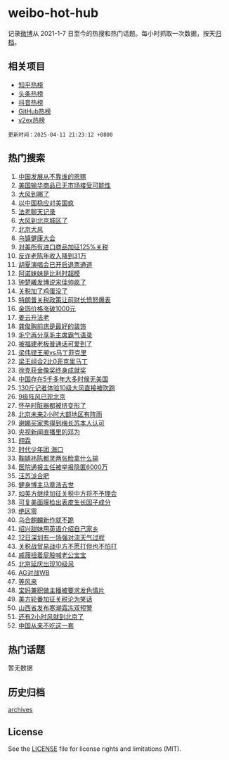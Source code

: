 # weibo-hot-hub

记录[微博](https://www.weibo.com)从 2021-1-7 日至今的热搜和热门话题。每小时抓取一次数据，按天[归档](archives)。

## 相关项目

- [知乎热榜](https://github.com/lonnyzhang423/zhihu-hot-hub)
- [头条热榜](https://github.com/lonnyzhang423/toutiao-hot-hub)
- [抖音热榜](https://github.com/lonnyzhang423/douyin-hot-hub)
- [GitHub热榜](https://github.com/lonnyzhang423/github-hot-hub)
- [v2ex热榜](https://github.com/lonnyzhang423/v2ex-hot-hub)


`更新时间：2025-04-11 21:23:12 +0800`

## 热门搜索

1. [中国发展从不靠谁的恩赐](https://m.weibo.cn/search?containerid=100103type%3D1%26t%3D10%26q%3D%23%E4%B8%AD%E5%9B%BD%E5%8F%91%E5%B1%95%E4%BB%8E%E4%B8%8D%E9%9D%A0%E8%B0%81%E7%9A%84%E6%81%A9%E8%B5%90%23&stream_entry_id=51&isnewpage=1&extparam=seat%3D1%26q%3D%2523%25E4%25B8%25AD%25E5%259B%25BD%25E5%258F%2591%25E5%25B1%2595%25E4%25BB%258E%25E4%25B8%258D%25E9%259D%25A0%25E8%25B0%2581%25E7%259A%2584%25E6%2581%25A9%25E8%25B5%2590%2523%26cate%3D10103%26dgr%3D0%26pos%3D0%26filter_type%3Drealtimehot%26stream_entry_id%3D51%26c_type%3D51%26display_time%3D1744377791%26pre_seqid%3D17443777916060417724424)
1. [美国输华商品已无市场接受可能性](https://m.weibo.cn/search?containerid=100103type%3D1%26t%3D10%26q%3D%23%E7%BE%8E%E5%9B%BD%E8%BE%93%E5%8D%8E%E5%95%86%E5%93%81%E5%B7%B2%E6%97%A0%E5%B8%82%E5%9C%BA%E6%8E%A5%E5%8F%97%E5%8F%AF%E8%83%BD%E6%80%A7%23&stream_entry_id=31&isnewpage=1&extparam=seat%3D1%26realpos%3D1%26cate%3D5001%26lcate%3D5001%26stream_entry_id%3D31%26q%3D%2523%25E7%25BE%258E%25E5%259B%25BD%25E8%25BE%2593%25E5%258D%258E%25E5%2595%2586%25E5%2593%2581%25E5%25B7%25B2%25E6%2597%25A0%25E5%25B8%2582%25E5%259C%25BA%25E6%258E%25A5%25E5%258F%2597%25E5%258F%25AF%25E8%2583%25BD%25E6%2580%25A7%2523%26dgr%3D0%26band_rank%3D1%26flag%3D2%26filter_type%3Drealtimehot%26pos%3D0%26c_type%3D31%26display_time%3D1744377791%26pre_seqid%3D17443777916060417724424)
1. [大风到哪了](https://m.weibo.cn/search?containerid=100103type%3D1%26t%3D10%26q%3D%23%E5%A4%A7%E9%A3%8E%E5%88%B0%E5%93%AA%E4%BA%86%23&stream_entry_id=31&isnewpage=1&extparam=seat%3D1%26realpos%3D2%26cate%3D5001%26lcate%3D5001%26stream_entry_id%3D31%26q%3D%2523%25E5%25A4%25A7%25E9%25A3%258E%25E5%2588%25B0%25E5%2593%25AA%25E4%25BA%2586%2523%26dgr%3D0%26band_rank%3D2%26flag%3D2%26filter_type%3Drealtimehot%26pos%3D1%26c_type%3D31%26display_time%3D1744377791%26pre_seqid%3D17443777916060417724424)
1. [以中国稳应对美国疯](https://m.weibo.cn/search?containerid=100103type%3D1%26t%3D10%26q%3D%23%E4%BB%A5%E4%B8%AD%E5%9B%BD%E7%A8%B3%E5%BA%94%E5%AF%B9%E7%BE%8E%E5%9B%BD%E7%96%AF%23&stream_entry_id=31&isnewpage=1&extparam=seat%3D1%26realpos%3D3%26cate%3D5001%26lcate%3D5001%26stream_entry_id%3D31%26q%3D%2523%25E4%25BB%25A5%25E4%25B8%25AD%25E5%259B%25BD%25E7%25A8%25B3%25E5%25BA%2594%25E5%25AF%25B9%25E7%25BE%258E%25E5%259B%25BD%25E7%2596%25AF%2523%26dgr%3D0%26band_rank%3D3%26flag%3D1%26filter_type%3Drealtimehot%26pos%3D2%26c_type%3D31%26display_time%3D1744377791%26pre_seqid%3D17443777916060417724424)
1. [法老聊天记录](https://m.weibo.cn/search?containerid=100103type%3D1%26t%3D10%26q%3D%23%E6%B3%95%E8%80%81%E8%81%8A%E5%A4%A9%E8%AE%B0%E5%BD%95%23&stream_entry_id=31&isnewpage=1&extparam=seat%3D1%26realpos%3D4%26cate%3D5001%26lcate%3D5001%26stream_entry_id%3D31%26q%3D%2523%25E6%25B3%2595%25E8%2580%2581%25E8%2581%258A%25E5%25A4%25A9%25E8%25AE%25B0%25E5%25BD%2595%2523%26dgr%3D0%26band_rank%3D4%26flag%3D2%26filter_type%3Drealtimehot%26pos%3D3%26c_type%3D31%26display_time%3D1744377791%26pre_seqid%3D17443777916060417724424)
1. [大风到北京城区了](https://m.weibo.cn/search?containerid=100103type%3D1%26t%3D10%26q%3D%23%E5%A4%A7%E9%A3%8E%E5%88%B0%E5%8C%97%E4%BA%AC%E5%9F%8E%E5%8C%BA%E4%BA%86%23&stream_entry_id=31&isnewpage=1&extparam=seat%3D1%26realpos%3D5%26cate%3D5001%26lcate%3D5001%26stream_entry_id%3D31%26q%3D%2523%25E5%25A4%25A7%25E9%25A3%258E%25E5%2588%25B0%25E5%258C%2597%25E4%25BA%25AC%25E5%259F%258E%25E5%258C%25BA%25E4%25BA%2586%2523%26dgr%3D0%26band_rank%3D5%26flag%3D1%26filter_type%3Drealtimehot%26pos%3D4%26c_type%3D31%26display_time%3D1744377791%26pre_seqid%3D17443777916060417724424)
1. [北京大风](https://m.weibo.cn/search?containerid=100103type%3D1%26t%3D10%26q%3D%E5%8C%97%E4%BA%AC%E5%A4%A7%E9%A3%8E&stream_entry_id=31&isnewpage=1&extparam=seat%3D1%26realpos%3D6%26cate%3D5001%26lcate%3D5001%26stream_entry_id%3D31%26q%3D%25E5%258C%2597%25E4%25BA%25AC%25E5%25A4%25A7%25E9%25A3%258E%26dgr%3D0%26band_rank%3D6%26flag%3D16%26filter_type%3Drealtimehot%26pos%3D5%26c_type%3D31%26display_time%3D1744377791%26pre_seqid%3D17443777916060417724424)
1. [乌镇健康大会](https://m.weibo.cn/search?containerid=100103type%3D1%26t%3D10%26q%3D%23%E4%B9%8C%E9%95%87%E5%81%A5%E5%BA%B7%E5%A4%A7%E4%BC%9A%23&stream_entry_id=31&isnewpage=1&extparam=seat%3D1%26cate%3D5001%26lcate%3D5001%26stream_entry_id%3D31%26dgr%3D0%26is_ad_pos%3D1%26q%3D%2523%25E4%25B9%258C%25E9%2595%2587%25E5%2581%25A5%25E5%25BA%25B7%25E5%25A4%25A7%25E4%25BC%259A%2523%26band_rank%3D7%26topic_ad%3D1%26adid%3D282406%26filter_type%3Drealtimehot%26pos%3D6%26c_type%3D31%26display_time%3D1744377791%26pre_seqid%3D17443777916060417724424)
1. [对美所有进口商品加征125%关税](https://m.weibo.cn/search?containerid=100103type%3D1%26t%3D10%26q%3D%23%E5%AF%B9%E7%BE%8E%E6%89%80%E6%9C%89%E8%BF%9B%E5%8F%A3%E5%95%86%E5%93%81%E5%8A%A0%E5%BE%81125%25%E5%85%B3%E7%A8%8E%23&stream_entry_id=31&isnewpage=1&extparam=seat%3D1%26realpos%3D7%26cate%3D5001%26lcate%3D5001%26stream_entry_id%3D31%26q%3D%2523%25E5%25AF%25B9%25E7%25BE%258E%25E6%2589%2580%25E6%259C%2589%25E8%25BF%259B%25E5%258F%25A3%25E5%2595%2586%25E5%2593%2581%25E5%258A%25A0%25E5%25BE%2581125%2525%25E5%2585%25B3%25E7%25A8%258E%2523%26dgr%3D0%26band_rank%3D7%26flag%3D16%26filter_type%3Drealtimehot%26pos%3D7%26c_type%3D31%26display_time%3D1744377791%26pre_seqid%3D17443777916060417724424)
1. [反诈老陈年收入降到31万](https://m.weibo.cn/search?containerid=100103type%3D1%26t%3D10%26q%3D%23%E5%8F%8D%E8%AF%88%E8%80%81%E9%99%88%E5%B9%B4%E6%94%B6%E5%85%A5%E9%99%8D%E5%88%B031%E4%B8%87%23&stream_entry_id=31&isnewpage=1&extparam=seat%3D1%26realpos%3D8%26cate%3D5001%26lcate%3D5001%26stream_entry_id%3D31%26q%3D%2523%25E5%258F%258D%25E8%25AF%2588%25E8%2580%2581%25E9%2599%2588%25E5%25B9%25B4%25E6%2594%25B6%25E5%2585%25A5%25E9%2599%258D%25E5%2588%25B031%25E4%25B8%2587%2523%26dgr%3D0%26band_rank%3D8%26flag%3D2%26filter_type%3Drealtimehot%26pos%3D8%26c_type%3D31%26display_time%3D1744377791%26pre_seqid%3D17443777916060417724424)
1. [胡夏演唱会已开启退票通道](https://m.weibo.cn/search?containerid=100103type%3D1%26t%3D10%26q%3D%23%E8%83%A1%E5%A4%8F%E6%BC%94%E5%94%B1%E4%BC%9A%E5%B7%B2%E5%BC%80%E5%90%AF%E9%80%80%E7%A5%A8%E9%80%9A%E9%81%93%23&stream_entry_id=31&isnewpage=1&extparam=seat%3D1%26realpos%3D9%26cate%3D5001%26lcate%3D5001%26stream_entry_id%3D31%26q%3D%2523%25E8%2583%25A1%25E5%25A4%258F%25E6%25BC%2594%25E5%2594%25B1%25E4%25BC%259A%25E5%25B7%25B2%25E5%25BC%2580%25E5%2590%25AF%25E9%2580%2580%25E7%25A5%25A8%25E9%2580%259A%25E9%2581%2593%2523%26dgr%3D0%26band_rank%3D9%26flag%3D1%26filter_type%3Drealtimehot%26pos%3D9%26c_type%3D31%26display_time%3D1744377791%26pre_seqid%3D17443777916060417724424)
1. [阿诺妹妹是比利时超模](https://m.weibo.cn/search?containerid=100103type%3D1%26t%3D10%26q%3D%23%E9%98%BF%E8%AF%BA%E5%A6%B9%E5%A6%B9%E6%98%AF%E6%AF%94%E5%88%A9%E6%97%B6%E8%B6%85%E6%A8%A1%23&stream_entry_id=31&isnewpage=1&extparam=seat%3D1%26realpos%3D10%26cate%3D5001%26lcate%3D5001%26stream_entry_id%3D31%26q%3D%2523%25E9%2598%25BF%25E8%25AF%25BA%25E5%25A6%25B9%25E5%25A6%25B9%25E6%2598%25AF%25E6%25AF%2594%25E5%2588%25A9%25E6%2597%25B6%25E8%25B6%2585%25E6%25A8%25A1%2523%26dgr%3D0%26band_rank%3D10%26flag%3D2%26filter_type%3Drealtimehot%26pos%3D10%26c_type%3D31%26display_time%3D1744377791%26pre_seqid%3D17443777916060417724424)
1. [钟楚曦发博说宋佳帅疯了](https://m.weibo.cn/search?containerid=100103type%3D1%26t%3D10%26q%3D%23%E9%92%9F%E6%A5%9A%E6%9B%A6%E5%8F%91%E5%8D%9A%E8%AF%B4%E5%AE%8B%E4%BD%B3%E5%B8%85%E7%96%AF%E4%BA%86%23&stream_entry_id=31&isnewpage=1&extparam=seat%3D1%26realpos%3D11%26cate%3D5001%26lcate%3D5001%26stream_entry_id%3D31%26q%3D%2523%25E9%2592%259F%25E6%25A5%259A%25E6%259B%25A6%25E5%258F%2591%25E5%258D%259A%25E8%25AF%25B4%25E5%25AE%258B%25E4%25BD%25B3%25E5%25B8%2585%25E7%2596%25AF%25E4%25BA%2586%2523%26dgr%3D0%26band_rank%3D11%26flag%3D0%26filter_type%3Drealtimehot%26pos%3D11%26c_type%3D31%26display_time%3D1744377791%26pre_seqid%3D17443777916060417724424)
1. [关税加了鸡蛋没了](https://m.weibo.cn/search?containerid=100103type%3D1%26t%3D10%26q%3D%23%E5%85%B3%E7%A8%8E%E5%8A%A0%E4%BA%86%E9%B8%A1%E8%9B%8B%E6%B2%A1%E4%BA%86%23&stream_entry_id=31&isnewpage=1&extparam=seat%3D1%26realpos%3D12%26cate%3D5001%26lcate%3D5001%26stream_entry_id%3D31%26q%3D%2523%25E5%2585%25B3%25E7%25A8%258E%25E5%258A%25A0%25E4%25BA%2586%25E9%25B8%25A1%25E8%259B%258B%25E6%25B2%25A1%25E4%25BA%2586%2523%26dgr%3D0%26band_rank%3D12%26flag%3D0%26filter_type%3Drealtimehot%26pos%3D12%26c_type%3D31%26display_time%3D1744377791%26pre_seqid%3D17443777916060417724424)
1. [特朗普关税政策让前财长愤怒爆表](https://m.weibo.cn/search?containerid=100103type%3D1%26t%3D10%26q%3D%23%E7%89%B9%E6%9C%97%E6%99%AE%E5%85%B3%E7%A8%8E%E6%94%BF%E7%AD%96%E8%AE%A9%E5%89%8D%E8%B4%A2%E9%95%BF%E6%84%A4%E6%80%92%E7%88%86%E8%A1%A8%23&stream_entry_id=31&isnewpage=1&extparam=seat%3D1%26realpos%3D13%26cate%3D5001%26lcate%3D5001%26stream_entry_id%3D31%26q%3D%2523%25E7%2589%25B9%25E6%259C%2597%25E6%2599%25AE%25E5%2585%25B3%25E7%25A8%258E%25E6%2594%25BF%25E7%25AD%2596%25E8%25AE%25A9%25E5%2589%258D%25E8%25B4%25A2%25E9%2595%25BF%25E6%2584%25A4%25E6%2580%2592%25E7%2588%2586%25E8%25A1%25A8%2523%26dgr%3D0%26band_rank%3D13%26flag%3D0%26filter_type%3Drealtimehot%26pos%3D13%26c_type%3D31%26display_time%3D1744377791%26pre_seqid%3D17443777916060417724424)
1. [金饰价格涨破1000元](https://m.weibo.cn/search?containerid=100103type%3D1%26t%3D10%26q%3D%23%E9%87%91%E9%A5%B0%E4%BB%B7%E6%A0%BC%E6%B6%A8%E7%A0%B41000%E5%85%83%23&stream_entry_id=31&isnewpage=1&extparam=seat%3D1%26realpos%3D14%26cate%3D5001%26lcate%3D5001%26stream_entry_id%3D31%26q%3D%2523%25E9%2587%2591%25E9%25A5%25B0%25E4%25BB%25B7%25E6%25A0%25BC%25E6%25B6%25A8%25E7%25A0%25B41000%25E5%2585%2583%2523%26dgr%3D0%26band_rank%3D14%26flag%3D2%26filter_type%3Drealtimehot%26pos%3D14%26c_type%3D31%26display_time%3D1744377791%26pre_seqid%3D17443777916060417724424)
1. [姜云升法老](https://m.weibo.cn/search?containerid=100103type%3D1%26t%3D10%26q%3D%23%E5%A7%9C%E4%BA%91%E5%8D%87%E6%B3%95%E8%80%81%23&stream_entry_id=31&isnewpage=1&extparam=seat%3D1%26realpos%3D15%26cate%3D5001%26lcate%3D5001%26stream_entry_id%3D31%26q%3D%2523%25E5%25A7%259C%25E4%25BA%2591%25E5%258D%2587%25E6%25B3%2595%25E8%2580%2581%2523%26dgr%3D0%26band_rank%3D15%26flag%3D1%26filter_type%3Drealtimehot%26pos%3D15%26c_type%3D31%26display_time%3D1744377791%26pre_seqid%3D17443777916060417724424)
1. [龚俊胸前痣是最好的装饰](https://m.weibo.cn/search?containerid=100103type%3D1%26t%3D10%26q%3D%E9%BE%9A%E4%BF%8A%E8%83%B8%E5%89%8D%E7%97%A3%E6%98%AF%E6%9C%80%E5%A5%BD%E7%9A%84%E8%A3%85%E9%A5%B0&stream_entry_id=31&isnewpage=1&extparam=seat%3D1%26realpos%3D16%26cate%3D5001%26lcate%3D5001%26stream_entry_id%3D31%26q%3D%25E9%25BE%259A%25E4%25BF%258A%25E8%2583%25B8%25E5%2589%258D%25E7%2597%25A3%25E6%2598%25AF%25E6%259C%2580%25E5%25A5%25BD%25E7%259A%2584%25E8%25A3%2585%25E9%25A5%25B0%26dgr%3D0%26band_rank%3D16%26flag%3D1%26filter_type%3Drealtimehot%26pos%3D16%26c_type%3D31%26display_time%3D1744377791%26pre_seqid%3D17443777916060417724424)
1. [毛宁再分享毛主席霸气语录](https://m.weibo.cn/search?containerid=100103type%3D1%26t%3D10%26q%3D%23%E6%AF%9B%E5%AE%81%E5%86%8D%E5%88%86%E4%BA%AB%E6%AF%9B%E4%B8%BB%E5%B8%AD%E9%9C%B8%E6%B0%94%E8%AF%AD%E5%BD%95%23&stream_entry_id=31&isnewpage=1&extparam=seat%3D1%26realpos%3D17%26cate%3D5001%26lcate%3D5001%26stream_entry_id%3D31%26q%3D%2523%25E6%25AF%259B%25E5%25AE%2581%25E5%2586%258D%25E5%2588%2586%25E4%25BA%25AB%25E6%25AF%259B%25E4%25B8%25BB%25E5%25B8%25AD%25E9%259C%25B8%25E6%25B0%2594%25E8%25AF%25AD%25E5%25BD%2595%2523%26dgr%3D0%26band_rank%3D17%26flag%3D1%26filter_type%3Drealtimehot%26pos%3D17%26c_type%3D31%26display_time%3D1744377791%26pre_seqid%3D17443777916060417724424)
1. [被福建老板普通话可爱到了](https://m.weibo.cn/search?containerid=100103type%3D1%26t%3D10%26q%3D%23%E8%A2%AB%E7%A6%8F%E5%BB%BA%E8%80%81%E6%9D%BF%E6%99%AE%E9%80%9A%E8%AF%9D%E5%8F%AF%E7%88%B1%E5%88%B0%E4%BA%86%23&stream_entry_id=31&isnewpage=1&extparam=seat%3D1%26realpos%3D18%26cate%3D5001%26lcate%3D5001%26stream_entry_id%3D31%26q%3D%2523%25E8%25A2%25AB%25E7%25A6%258F%25E5%25BB%25BA%25E8%2580%2581%25E6%259D%25BF%25E6%2599%25AE%25E9%2580%259A%25E8%25AF%259D%25E5%258F%25AF%25E7%2588%25B1%25E5%2588%25B0%25E4%25BA%2586%2523%26dgr%3D0%26band_rank%3D18%26flag%3D1%26filter_type%3Drealtimehot%26pos%3D18%26c_type%3D31%26display_time%3D1744377791%26pre_seqid%3D17443777916060417724424)
1. [梁伟铿王昶vs马丁菲克里](https://m.weibo.cn/search?containerid=100103type%3D1%26t%3D10%26q%3D%23%E6%A2%81%E4%BC%9F%E9%93%BF%E7%8E%8B%E6%98%B6vs%E9%A9%AC%E4%B8%81%E8%8F%B2%E5%85%8B%E9%87%8C%23&stream_entry_id=31&isnewpage=1&extparam=seat%3D1%26realpos%3D19%26cate%3D5001%26lcate%3D5001%26stream_entry_id%3D31%26q%3D%2523%25E6%25A2%2581%25E4%25BC%259F%25E9%2593%25BF%25E7%258E%258B%25E6%2598%25B6vs%25E9%25A9%25AC%25E4%25B8%2581%25E8%258F%25B2%25E5%2585%258B%25E9%2587%258C%2523%26dgr%3D0%26band_rank%3D19%26flag%3D1%26filter_type%3Drealtimehot%26pos%3D19%26c_type%3D31%26display_time%3D1744377791%26pre_seqid%3D17443777916060417724424)
1. [梁王组合2比0菲克里马丁](https://m.weibo.cn/search?containerid=100103type%3D1%26t%3D10%26q%3D%23%E6%A2%81%E7%8E%8B%E7%BB%84%E5%90%882%E6%AF%940%E8%8F%B2%E5%85%8B%E9%87%8C%E9%A9%AC%E4%B8%81%23&stream_entry_id=31&isnewpage=1&extparam=seat%3D1%26realpos%3D20%26cate%3D5001%26lcate%3D5001%26stream_entry_id%3D31%26q%3D%2523%25E6%25A2%2581%25E7%258E%258B%25E7%25BB%2584%25E5%2590%25882%25E6%25AF%25940%25E8%258F%25B2%25E5%2585%258B%25E9%2587%258C%25E9%25A9%25AC%25E4%25B8%2581%2523%26dgr%3D0%26band_rank%3D20%26flag%3D1%26filter_type%3Drealtimehot%26pos%3D20%26c_type%3D31%26display_time%3D1744377791%26pre_seqid%3D17443777916060417724424)
1. [徐克获金像奖终身成就奖](https://m.weibo.cn/search?containerid=100103type%3D1%26t%3D10%26q%3D%23%E5%BE%90%E5%85%8B%E8%8E%B7%E9%87%91%E5%83%8F%E5%A5%96%E7%BB%88%E8%BA%AB%E6%88%90%E5%B0%B1%E5%A5%96%23&stream_entry_id=31&isnewpage=1&extparam=seat%3D1%26realpos%3D21%26cate%3D5001%26lcate%3D5001%26stream_entry_id%3D31%26q%3D%2523%25E5%25BE%2590%25E5%2585%258B%25E8%258E%25B7%25E9%2587%2591%25E5%2583%258F%25E5%25A5%2596%25E7%25BB%2588%25E8%25BA%25AB%25E6%2588%2590%25E5%25B0%25B1%25E5%25A5%2596%2523%26dgr%3D0%26band_rank%3D21%26flag%3D1%26filter_type%3Drealtimehot%26pos%3D21%26c_type%3D31%26display_time%3D1744377791%26pre_seqid%3D17443777916060417724424)
1. [中国存在5千多年大多时候无美国](https://m.weibo.cn/search?containerid=100103type%3D1%26t%3D10%26q%3D%23%E4%B8%AD%E5%9B%BD%E5%AD%98%E5%9C%A85%E5%8D%83%E5%A4%9A%E5%B9%B4%E5%A4%A7%E5%A4%9A%E6%97%B6%E5%80%99%E6%97%A0%E7%BE%8E%E5%9B%BD%23&stream_entry_id=31&isnewpage=1&extparam=seat%3D1%26realpos%3D22%26cate%3D5001%26lcate%3D5001%26stream_entry_id%3D31%26q%3D%2523%25E4%25B8%25AD%25E5%259B%25BD%25E5%25AD%2598%25E5%259C%25A85%25E5%258D%2583%25E5%25A4%259A%25E5%25B9%25B4%25E5%25A4%25A7%25E5%25A4%259A%25E6%2597%25B6%25E5%2580%2599%25E6%2597%25A0%25E7%25BE%258E%25E5%259B%25BD%2523%26dgr%3D0%26band_rank%3D22%26flag%3D0%26filter_type%3Drealtimehot%26pos%3D22%26c_type%3D31%26display_time%3D1744377791%26pre_seqid%3D17443777916060417724424)
1. [130斤记者体验10级大风直接被吹跑](https://m.weibo.cn/search?containerid=100103type%3D1%26t%3D10%26q%3D%23130%E6%96%A4%E8%AE%B0%E8%80%85%E4%BD%93%E9%AA%8C10%E7%BA%A7%E5%A4%A7%E9%A3%8E%E7%9B%B4%E6%8E%A5%E8%A2%AB%E5%90%B9%E8%B7%91%23&stream_entry_id=31&isnewpage=1&extparam=seat%3D1%26realpos%3D23%26cate%3D5001%26lcate%3D5001%26stream_entry_id%3D31%26q%3D%2523130%25E6%2596%25A4%25E8%25AE%25B0%25E8%2580%2585%25E4%25BD%2593%25E9%25AA%258C10%25E7%25BA%25A7%25E5%25A4%25A7%25E9%25A3%258E%25E7%259B%25B4%25E6%258E%25A5%25E8%25A2%25AB%25E5%2590%25B9%25E8%25B7%2591%2523%26dgr%3D0%26band_rank%3D23%26flag%3D0%26filter_type%3Drealtimehot%26pos%3D23%26c_type%3D31%26display_time%3D1744377791%26pre_seqid%3D17443777916060417724424)
1. [9级阵风已现北京](https://m.weibo.cn/search?containerid=100103type%3D1%26t%3D10%26q%3D%239%E7%BA%A7%E9%98%B5%E9%A3%8E%E5%B7%B2%E7%8E%B0%E5%8C%97%E4%BA%AC%23&stream_entry_id=31&isnewpage=1&extparam=seat%3D1%26realpos%3D24%26cate%3D5001%26lcate%3D5001%26stream_entry_id%3D31%26q%3D%25239%25E7%25BA%25A7%25E9%2598%25B5%25E9%25A3%258E%25E5%25B7%25B2%25E7%258E%25B0%25E5%258C%2597%25E4%25BA%25AC%2523%26dgr%3D0%26band_rank%3D24%26flag%3D0%26filter_type%3Drealtimehot%26pos%3D24%26c_type%3D31%26display_time%3D1744377791%26pre_seqid%3D17443777916060417724424)
1. [怀孕时脏器都被挤变形了](https://m.weibo.cn/search?containerid=100103type%3D1%26t%3D10%26q%3D%23%E6%80%80%E5%AD%95%E6%97%B6%E8%84%8F%E5%99%A8%E9%83%BD%E8%A2%AB%E6%8C%A4%E5%8F%98%E5%BD%A2%E4%BA%86%23&stream_entry_id=31&isnewpage=1&extparam=seat%3D1%26realpos%3D25%26cate%3D5001%26lcate%3D5001%26stream_entry_id%3D31%26q%3D%2523%25E6%2580%2580%25E5%25AD%2595%25E6%2597%25B6%25E8%2584%258F%25E5%2599%25A8%25E9%2583%25BD%25E8%25A2%25AB%25E6%258C%25A4%25E5%258F%2598%25E5%25BD%25A2%25E4%25BA%2586%2523%26dgr%3D0%26band_rank%3D25%26flag%3D1%26filter_type%3Drealtimehot%26pos%3D25%26c_type%3D31%26display_time%3D1744377791%26pre_seqid%3D17443777916060417724424)
1. [北京未来2小时大部地区有阵雨](https://m.weibo.cn/search?containerid=100103type%3D1%26t%3D10%26q%3D%23%E5%8C%97%E4%BA%AC%E6%9C%AA%E6%9D%A52%E5%B0%8F%E6%97%B6%E5%A4%A7%E9%83%A8%E5%9C%B0%E5%8C%BA%E6%9C%89%E9%98%B5%E9%9B%A8%23&stream_entry_id=31&isnewpage=1&extparam=seat%3D1%26realpos%3D26%26cate%3D5001%26lcate%3D5001%26stream_entry_id%3D31%26q%3D%2523%25E5%258C%2597%25E4%25BA%25AC%25E6%259C%25AA%25E6%259D%25A52%25E5%25B0%258F%25E6%2597%25B6%25E5%25A4%25A7%25E9%2583%25A8%25E5%259C%25B0%25E5%258C%25BA%25E6%259C%2589%25E9%2598%25B5%25E9%259B%25A8%2523%26dgr%3D0%26band_rank%3D26%26flag%3D1%26filter_type%3Drealtimehot%26pos%3D26%26c_type%3D31%26display_time%3D1744377791%26pre_seqid%3D17443777916060417724424)
1. [谢娜买家秀得到梅长苏本人认可](https://m.weibo.cn/search?containerid=100103type%3D1%26t%3D10%26q%3D%23%E8%B0%A2%E5%A8%9C%E4%B9%B0%E5%AE%B6%E7%A7%80%E5%BE%97%E5%88%B0%E6%A2%85%E9%95%BF%E8%8B%8F%E6%9C%AC%E4%BA%BA%E8%AE%A4%E5%8F%AF%23&stream_entry_id=31&isnewpage=1&extparam=seat%3D1%26realpos%3D27%26cate%3D5001%26lcate%3D5001%26stream_entry_id%3D31%26q%3D%2523%25E8%25B0%25A2%25E5%25A8%259C%25E4%25B9%25B0%25E5%25AE%25B6%25E7%25A7%2580%25E5%25BE%2597%25E5%2588%25B0%25E6%25A2%2585%25E9%2595%25BF%25E8%258B%258F%25E6%259C%25AC%25E4%25BA%25BA%25E8%25AE%25A4%25E5%258F%25AF%2523%26dgr%3D0%26band_rank%3D27%26flag%3D1%26filter_type%3Drealtimehot%26pos%3D27%26c_type%3D31%26display_time%3D1744377791%26pre_seqid%3D17443777916060417724424)
1. [央视新闻直播里的邓为](https://m.weibo.cn/search?containerid=100103type%3D1%26t%3D10%26q%3D%23%E5%A4%AE%E8%A7%86%E6%96%B0%E9%97%BB%E7%9B%B4%E6%92%AD%E9%87%8C%E7%9A%84%E9%82%93%E4%B8%BA%23&stream_entry_id=31&isnewpage=1&extparam=seat%3D1%26realpos%3D28%26cate%3D5001%26lcate%3D5001%26stream_entry_id%3D31%26q%3D%2523%25E5%25A4%25AE%25E8%25A7%2586%25E6%2596%25B0%25E9%2597%25BB%25E7%259B%25B4%25E6%2592%25AD%25E9%2587%258C%25E7%259A%2584%25E9%2582%2593%25E4%25B8%25BA%2523%26dgr%3D0%26band_rank%3D28%26flag%3D0%26filter_type%3Drealtimehot%26pos%3D28%26c_type%3D31%26display_time%3D1744377791%26pre_seqid%3D17443777916060417724424)
1. [翔霖](https://m.weibo.cn/search?containerid=100103type%3D1%26t%3D10%26q%3D%E7%BF%94%E9%9C%96&stream_entry_id=31&isnewpage=1&extparam=seat%3D1%26realpos%3D29%26cate%3D5001%26lcate%3D5001%26stream_entry_id%3D31%26q%3D%25E7%25BF%2594%25E9%259C%2596%26dgr%3D0%26band_rank%3D29%26flag%3D0%26filter_type%3Drealtimehot%26pos%3D29%26c_type%3D31%26display_time%3D1744377791%26pre_seqid%3D17443777916060417724424)
1. [时代少年团 海口](https://m.weibo.cn/search?containerid=100103type%3D1%26t%3D10%26q%3D%E6%97%B6%E4%BB%A3%E5%B0%91%E5%B9%B4%E5%9B%A2+%E6%B5%B7%E5%8F%A3&stream_entry_id=31&isnewpage=1&extparam=seat%3D1%26realpos%3D30%26cate%3D5001%26lcate%3D5001%26stream_entry_id%3D31%26q%3D%25E6%2597%25B6%25E4%25BB%25A3%25E5%25B0%2591%25E5%25B9%25B4%25E5%259B%25A2%2520%25E6%25B5%25B7%25E5%258F%25A3%26dgr%3D0%26band_rank%3D30%26flag%3D1%26filter_type%3Drealtimehot%26pos%3D30%26c_type%3D31%26display_time%3D1744377791%26pre_seqid%3D17443777916060417724424)
1. [鞠婧祎陈都灵两张脸拿什么输](https://m.weibo.cn/search?containerid=100103type%3D1%26t%3D10%26q%3D%E9%9E%A0%E5%A9%A7%E7%A5%8E%E9%99%88%E9%83%BD%E7%81%B5%E4%B8%A4%E5%BC%A0%E8%84%B8%E6%8B%BF%E4%BB%80%E4%B9%88%E8%BE%93&stream_entry_id=31&isnewpage=1&extparam=seat%3D1%26realpos%3D31%26cate%3D5001%26lcate%3D5001%26stream_entry_id%3D31%26q%3D%25E9%259E%25A0%25E5%25A9%25A7%25E7%25A5%258E%25E9%2599%2588%25E9%2583%25BD%25E7%2581%25B5%25E4%25B8%25A4%25E5%25BC%25A0%25E8%2584%25B8%25E6%258B%25BF%25E4%25BB%2580%25E4%25B9%2588%25E8%25BE%2593%26dgr%3D0%26band_rank%3D31%26flag%3D1%26filter_type%3Drealtimehot%26pos%3D31%26c_type%3D31%26display_time%3D1744377791%26pre_seqid%3D17443777916060417724424)
1. [医院通报主任被举报隐匿6000万](https://m.weibo.cn/search?containerid=100103type%3D1%26t%3D10%26q%3D%23%E5%8C%BB%E9%99%A2%E9%80%9A%E6%8A%A5%E4%B8%BB%E4%BB%BB%E8%A2%AB%E4%B8%BE%E6%8A%A5%E9%9A%90%E5%8C%BF6000%E4%B8%87%23&stream_entry_id=31&isnewpage=1&extparam=seat%3D1%26realpos%3D32%26cate%3D5001%26lcate%3D5001%26stream_entry_id%3D31%26q%3D%2523%25E5%258C%25BB%25E9%2599%25A2%25E9%2580%259A%25E6%258A%25A5%25E4%25B8%25BB%25E4%25BB%25BB%25E8%25A2%25AB%25E4%25B8%25BE%25E6%258A%25A5%25E9%259A%2590%25E5%258C%25BF6000%25E4%25B8%2587%2523%26dgr%3D0%26band_rank%3D32%26flag%3D1%26filter_type%3Drealtimehot%26pos%3D32%26c_type%3D31%26display_time%3D1744377791%26pre_seqid%3D17443777916060417724424)
1. [汪苏泷合肥](https://m.weibo.cn/search?containerid=100103type%3D1%26t%3D10%26q%3D%E6%B1%AA%E8%8B%8F%E6%B3%B7%E5%90%88%E8%82%A5&stream_entry_id=31&isnewpage=1&extparam=seat%3D1%26realpos%3D33%26cate%3D5001%26lcate%3D5001%26stream_entry_id%3D31%26q%3D%25E6%25B1%25AA%25E8%258B%258F%25E6%25B3%25B7%25E5%2590%2588%25E8%2582%25A5%26dgr%3D0%26band_rank%3D33%26flag%3D1%26filter_type%3Drealtimehot%26pos%3D33%26c_type%3D31%26display_time%3D1744377791%26pre_seqid%3D17443777916060417724424)
1. [健身博主马章浩去世](https://m.weibo.cn/search?containerid=100103type%3D1%26t%3D10%26q%3D%23%E5%81%A5%E8%BA%AB%E5%8D%9A%E4%B8%BB%E9%A9%AC%E7%AB%A0%E6%B5%A9%E5%8E%BB%E4%B8%96%23&stream_entry_id=31&isnewpage=1&extparam=seat%3D1%26realpos%3D34%26cate%3D5001%26lcate%3D5001%26stream_entry_id%3D31%26q%3D%2523%25E5%2581%25A5%25E8%25BA%25AB%25E5%258D%259A%25E4%25B8%25BB%25E9%25A9%25AC%25E7%25AB%25A0%25E6%25B5%25A9%25E5%258E%25BB%25E4%25B8%2596%2523%26dgr%3D0%26band_rank%3D34%26flag%3D0%26filter_type%3Drealtimehot%26pos%3D34%26c_type%3D31%26display_time%3D1744377791%26pre_seqid%3D17443777916060417724424)
1. [如美方继续加征关税中方将不予理会](https://m.weibo.cn/search?containerid=100103type%3D1%26t%3D10%26q%3D%23%E5%A6%82%E7%BE%8E%E6%96%B9%E7%BB%A7%E7%BB%AD%E5%8A%A0%E5%BE%81%E5%85%B3%E7%A8%8E%E4%B8%AD%E6%96%B9%E5%B0%86%E4%B8%8D%E4%BA%88%E7%90%86%E4%BC%9A%23&stream_entry_id=31&isnewpage=1&extparam=seat%3D1%26realpos%3D35%26cate%3D5001%26lcate%3D5001%26stream_entry_id%3D31%26q%3D%2523%25E5%25A6%2582%25E7%25BE%258E%25E6%2596%25B9%25E7%25BB%25A7%25E7%25BB%25AD%25E5%258A%25A0%25E5%25BE%2581%25E5%2585%25B3%25E7%25A8%258E%25E4%25B8%25AD%25E6%2596%25B9%25E5%25B0%2586%25E4%25B8%258D%25E4%25BA%2588%25E7%2590%2586%25E4%25BC%259A%2523%26dgr%3D0%26band_rank%3D35%26flag%3D0%26filter_type%3Drealtimehot%26pos%3D35%26c_type%3D31%26display_time%3D1744377791%26pre_seqid%3D17443777916060417724424)
1. [可复美面膜检出表皮生长因子成分](https://m.weibo.cn/search?containerid=100103type%3D1%26t%3D10%26q%3D%23%E5%8F%AF%E5%A4%8D%E7%BE%8E%E9%9D%A2%E8%86%9C%E6%A3%80%E5%87%BA%E8%A1%A8%E7%9A%AE%E7%94%9F%E9%95%BF%E5%9B%A0%E5%AD%90%E6%88%90%E5%88%86%23&stream_entry_id=31&isnewpage=1&extparam=seat%3D1%26realpos%3D36%26cate%3D5001%26lcate%3D5001%26stream_entry_id%3D31%26q%3D%2523%25E5%258F%25AF%25E5%25A4%258D%25E7%25BE%258E%25E9%259D%25A2%25E8%2586%259C%25E6%25A3%2580%25E5%2587%25BA%25E8%25A1%25A8%25E7%259A%25AE%25E7%2594%259F%25E9%2595%25BF%25E5%259B%25A0%25E5%25AD%2590%25E6%2588%2590%25E5%2588%2586%2523%26dgr%3D0%26band_rank%3D36%26flag%3D0%26filter_type%3Drealtimehot%26pos%3D36%26c_type%3D31%26display_time%3D1744377791%26pre_seqid%3D17443777916060417724424)
1. [绝区零](https://m.weibo.cn/search?containerid=100103type%3D1%26t%3D10%26q%3D%E7%BB%9D%E5%8C%BA%E9%9B%B6&stream_entry_id=31&isnewpage=1&extparam=seat%3D1%26realpos%3D37%26cate%3D5001%26lcate%3D5001%26stream_entry_id%3D31%26q%3D%25E7%25BB%259D%25E5%258C%25BA%25E9%259B%25B6%26dgr%3D0%26band_rank%3D37%26flag%3D1%26filter_type%3Drealtimehot%26pos%3D37%26c_type%3D31%26display_time%3D1744377791%26pre_seqid%3D17443777916060417724424)
1. [乌合麒麟新作就不跪](https://m.weibo.cn/search?containerid=100103type%3D1%26t%3D10%26q%3D%E4%B9%8C%E5%90%88%E9%BA%92%E9%BA%9F%E6%96%B0%E4%BD%9C%E5%B0%B1%E4%B8%8D%E8%B7%AA&stream_entry_id=31&isnewpage=1&extparam=seat%3D1%26realpos%3D38%26cate%3D5001%26lcate%3D5001%26stream_entry_id%3D31%26q%3D%25E4%25B9%258C%25E5%2590%2588%25E9%25BA%2592%25E9%25BA%259F%25E6%2596%25B0%25E4%25BD%259C%25E5%25B0%25B1%25E4%25B8%258D%25E8%25B7%25AA%26dgr%3D0%26band_rank%3D38%26flag%3D0%26filter_type%3Drealtimehot%26pos%3D38%26c_type%3D31%26display_time%3D1744377791%26pre_seqid%3D17443777916060417724424)
1. [绍兴甜妹用英语介绍自己家乡](https://m.weibo.cn/search?containerid=100103type%3D1%26t%3D10%26q%3D%E7%BB%8D%E5%85%B4%E7%94%9C%E5%A6%B9%E7%94%A8%E8%8B%B1%E8%AF%AD%E4%BB%8B%E7%BB%8D%E8%87%AA%E5%B7%B1%E5%AE%B6%E4%B9%A1&stream_entry_id=31&isnewpage=1&extparam=seat%3D1%26realpos%3D39%26cate%3D5001%26lcate%3D5001%26stream_entry_id%3D31%26q%3D%25E7%25BB%258D%25E5%2585%25B4%25E7%2594%259C%25E5%25A6%25B9%25E7%2594%25A8%25E8%258B%25B1%25E8%25AF%25AD%25E4%25BB%258B%25E7%25BB%258D%25E8%2587%25AA%25E5%25B7%25B1%25E5%25AE%25B6%25E4%25B9%25A1%26dgr%3D0%26band_rank%3D39%26flag%3D0%26filter_type%3Drealtimehot%26pos%3D39%26c_type%3D31%26display_time%3D1744377791%26pre_seqid%3D17443777916060417724424)
1. [12日深圳有一场强对流天气过程](https://m.weibo.cn/search?containerid=100103type%3D1%26t%3D10%26q%3D%2312%E6%97%A5%E6%B7%B1%E5%9C%B3%E6%9C%89%E4%B8%80%E5%9C%BA%E5%BC%BA%E5%AF%B9%E6%B5%81%E5%A4%A9%E6%B0%94%E8%BF%87%E7%A8%8B%23&stream_entry_id=31&isnewpage=1&extparam=seat%3D1%26realpos%3D40%26cate%3D5001%26lcate%3D5001%26stream_entry_id%3D31%26q%3D%252312%25E6%2597%25A5%25E6%25B7%25B1%25E5%259C%25B3%25E6%259C%2589%25E4%25B8%2580%25E5%259C%25BA%25E5%25BC%25BA%25E5%25AF%25B9%25E6%25B5%2581%25E5%25A4%25A9%25E6%25B0%2594%25E8%25BF%2587%25E7%25A8%258B%2523%26dgr%3D0%26band_rank%3D40%26flag%3D1%26filter_type%3Drealtimehot%26pos%3D40%26c_type%3D31%26display_time%3D1744377791%26pre_seqid%3D17443777916060417724424)
1. [关税战贸易战中方不愿打但也不怕打](https://m.weibo.cn/search?containerid=100103type%3D1%26t%3D10%26q%3D%23%E5%85%B3%E7%A8%8E%E6%88%98%E8%B4%B8%E6%98%93%E6%88%98%E4%B8%AD%E6%96%B9%E4%B8%8D%E6%84%BF%E6%89%93%E4%BD%86%E4%B9%9F%E4%B8%8D%E6%80%95%E6%89%93%23&stream_entry_id=31&isnewpage=1&extparam=seat%3D1%26realpos%3D41%26cate%3D5001%26lcate%3D5001%26stream_entry_id%3D31%26q%3D%2523%25E5%2585%25B3%25E7%25A8%258E%25E6%2588%2598%25E8%25B4%25B8%25E6%2598%2593%25E6%2588%2598%25E4%25B8%25AD%25E6%2596%25B9%25E4%25B8%258D%25E6%2584%25BF%25E6%2589%2593%25E4%25BD%2586%25E4%25B9%259F%25E4%25B8%258D%25E6%2580%2595%25E6%2589%2593%2523%26dgr%3D0%26band_rank%3D41%26flag%3D0%26filter_type%3Drealtimehot%26pos%3D41%26c_type%3D31%26display_time%3D1744377791%26pre_seqid%3D17443777916060417724424)
1. [戚薇扭着屁股喊老公宝宝](https://m.weibo.cn/search?containerid=100103type%3D1%26t%3D10%26q%3D%E6%88%9A%E8%96%87%E6%89%AD%E7%9D%80%E5%B1%81%E8%82%A1%E5%96%8A%E8%80%81%E5%85%AC%E5%AE%9D%E5%AE%9D&stream_entry_id=31&isnewpage=1&extparam=seat%3D1%26realpos%3D42%26cate%3D5001%26lcate%3D5001%26stream_entry_id%3D31%26q%3D%25E6%2588%259A%25E8%2596%2587%25E6%2589%25AD%25E7%259D%2580%25E5%25B1%2581%25E8%2582%25A1%25E5%2596%258A%25E8%2580%2581%25E5%2585%25AC%25E5%25AE%259D%25E5%25AE%259D%26dgr%3D0%26band_rank%3D42%26flag%3D1%26filter_type%3Drealtimehot%26pos%3D42%26c_type%3D31%26display_time%3D1744377791%26pre_seqid%3D17443777916060417724424)
1. [北京延庆出现10级风](https://m.weibo.cn/search?containerid=100103type%3D1%26t%3D10%26q%3D%23%E5%8C%97%E4%BA%AC%E5%BB%B6%E5%BA%86%E5%87%BA%E7%8E%B010%E7%BA%A7%E9%A3%8E%23&stream_entry_id=31&isnewpage=1&extparam=seat%3D1%26realpos%3D43%26cate%3D5001%26lcate%3D5001%26stream_entry_id%3D31%26q%3D%2523%25E5%258C%2597%25E4%25BA%25AC%25E5%25BB%25B6%25E5%25BA%2586%25E5%2587%25BA%25E7%258E%25B010%25E7%25BA%25A7%25E9%25A3%258E%2523%26dgr%3D0%26band_rank%3D43%26flag%3D1%26filter_type%3Drealtimehot%26pos%3D43%26c_type%3D31%26display_time%3D1744377791%26pre_seqid%3D17443777916060417724424)
1. [AG对战WB](https://m.weibo.cn/search?containerid=100103type%3D1%26t%3D10%26q%3D%23AG%E5%AF%B9%E6%88%98WB%23&stream_entry_id=31&isnewpage=1&extparam=seat%3D1%26realpos%3D44%26cate%3D5001%26lcate%3D5001%26stream_entry_id%3D31%26q%3D%2523AG%25E5%25AF%25B9%25E6%2588%2598WB%2523%26dgr%3D0%26band_rank%3D44%26flag%3D1%26filter_type%3Drealtimehot%26pos%3D44%26c_type%3D31%26display_time%3D1744377791%26pre_seqid%3D17443777916060417724424)
1. [等风来](https://m.weibo.cn/search?containerid=100103type%3D1%26t%3D10%26q%3D%E7%AD%89%E9%A3%8E%E6%9D%A5&stream_entry_id=31&isnewpage=1&extparam=seat%3D1%26realpos%3D45%26cate%3D5001%26lcate%3D5001%26stream_entry_id%3D31%26q%3D%25E7%25AD%2589%25E9%25A3%258E%25E6%259D%25A5%26dgr%3D0%26band_rank%3D45%26flag%3D0%26filter_type%3Drealtimehot%26pos%3D45%26c_type%3D31%26display_time%3D1744377791%26pre_seqid%3D17443777916060417724424)
1. [宝妈兼职做主播被要求发色情片](https://m.weibo.cn/search?containerid=100103type%3D1%26t%3D10%26q%3D%23%E5%AE%9D%E5%A6%88%E5%85%BC%E8%81%8C%E5%81%9A%E4%B8%BB%E6%92%AD%E8%A2%AB%E8%A6%81%E6%B1%82%E5%8F%91%E8%89%B2%E6%83%85%E7%89%87%23&stream_entry_id=31&isnewpage=1&extparam=seat%3D1%26realpos%3D46%26cate%3D5001%26lcate%3D5001%26stream_entry_id%3D31%26q%3D%2523%25E5%25AE%259D%25E5%25A6%2588%25E5%2585%25BC%25E8%2581%258C%25E5%2581%259A%25E4%25B8%25BB%25E6%2592%25AD%25E8%25A2%25AB%25E8%25A6%2581%25E6%25B1%2582%25E5%258F%2591%25E8%2589%25B2%25E6%2583%2585%25E7%2589%2587%2523%26dgr%3D0%26band_rank%3D46%26flag%3D1%26filter_type%3Drealtimehot%26pos%3D46%26c_type%3D31%26display_time%3D1744377791%26pre_seqid%3D17443777916060417724424)
1. [美方轮番加征关税沦为笑话](https://m.weibo.cn/search?containerid=100103type%3D1%26t%3D10%26q%3D%23%E7%BE%8E%E6%96%B9%E8%BD%AE%E7%95%AA%E5%8A%A0%E5%BE%81%E5%85%B3%E7%A8%8E%E6%B2%A6%E4%B8%BA%E7%AC%91%E8%AF%9D%23&stream_entry_id=31&isnewpage=1&extparam=seat%3D1%26realpos%3D47%26cate%3D5001%26lcate%3D5001%26stream_entry_id%3D31%26q%3D%2523%25E7%25BE%258E%25E6%2596%25B9%25E8%25BD%25AE%25E7%2595%25AA%25E5%258A%25A0%25E5%25BE%2581%25E5%2585%25B3%25E7%25A8%258E%25E6%25B2%25A6%25E4%25B8%25BA%25E7%25AC%2591%25E8%25AF%259D%2523%26dgr%3D0%26band_rank%3D47%26flag%3D0%26filter_type%3Drealtimehot%26pos%3D47%26c_type%3D31%26display_time%3D1744377791%26pre_seqid%3D17443777916060417724424)
1. [山西省发布寒潮霜冻双预警](https://m.weibo.cn/search?containerid=100103type%3D1%26t%3D10%26q%3D%23%E5%B1%B1%E8%A5%BF%E7%9C%81%E5%8F%91%E5%B8%83%E5%AF%92%E6%BD%AE%E9%9C%9C%E5%86%BB%E5%8F%8C%E9%A2%84%E8%AD%A6%23&stream_entry_id=31&isnewpage=1&extparam=seat%3D1%26realpos%3D48%26cate%3D5001%26lcate%3D5001%26stream_entry_id%3D31%26q%3D%2523%25E5%25B1%25B1%25E8%25A5%25BF%25E7%259C%2581%25E5%258F%2591%25E5%25B8%2583%25E5%25AF%2592%25E6%25BD%25AE%25E9%259C%259C%25E5%2586%25BB%25E5%258F%258C%25E9%25A2%2584%25E8%25AD%25A6%2523%26dgr%3D0%26band_rank%3D48%26flag%3D0%26filter_type%3Drealtimehot%26pos%3D48%26c_type%3D31%26display_time%3D1744377791%26pre_seqid%3D17443777916060417724424)
1. [还有2小时风就到北京了](https://m.weibo.cn/search?containerid=100103type%3D1%26t%3D10%26q%3D%23%E8%BF%98%E6%9C%892%E5%B0%8F%E6%97%B6%E9%A3%8E%E5%B0%B1%E5%88%B0%E5%8C%97%E4%BA%AC%E4%BA%86%23&stream_entry_id=31&isnewpage=1&extparam=seat%3D1%26realpos%3D49%26cate%3D5001%26lcate%3D5001%26stream_entry_id%3D31%26q%3D%2523%25E8%25BF%2598%25E6%259C%25892%25E5%25B0%258F%25E6%2597%25B6%25E9%25A3%258E%25E5%25B0%25B1%25E5%2588%25B0%25E5%258C%2597%25E4%25BA%25AC%25E4%25BA%2586%2523%26dgr%3D0%26band_rank%3D49%26flag%3D1%26filter_type%3Drealtimehot%26pos%3D49%26c_type%3D31%26display_time%3D1744377791%26pre_seqid%3D17443777916060417724424)
1. [中国从来不吃这一套](https://m.weibo.cn/search?containerid=100103type%3D1%26t%3D10%26q%3D%23%E4%B8%AD%E5%9B%BD%E4%BB%8E%E6%9D%A5%E4%B8%8D%E5%90%83%E8%BF%99%E4%B8%80%E5%A5%97%23&stream_entry_id=31&isnewpage=1&extparam=seat%3D1%26realpos%3D50%26cate%3D5001%26lcate%3D5001%26stream_entry_id%3D31%26q%3D%2523%25E4%25B8%25AD%25E5%259B%25BD%25E4%25BB%258E%25E6%259D%25A5%25E4%25B8%258D%25E5%2590%2583%25E8%25BF%2599%25E4%25B8%2580%25E5%25A5%2597%2523%26dgr%3D0%26band_rank%3D50%26flag%3D0%26filter_type%3Drealtimehot%26pos%3D50%26c_type%3D31%26display_time%3D1744377791%26pre_seqid%3D17443777916060417724424)

## 热门话题

暂无数据

## 历史归档

[archives](archives)

## License

See the [LICENSE](LICENSE) file for license rights and limitations (MIT).
